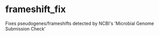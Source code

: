 # frameshift_fix
Fixes pseudogenes/frameshifts detected by NCBI's 'Microbial Genome Submission Check'
